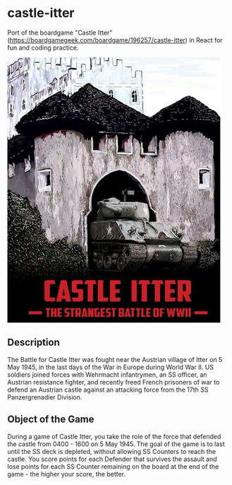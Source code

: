 # castle-itter

Port of the boardgame "Castle Itter" (https://boardgamegeek.com/boardgame/196257/castle-itter) in React for fun and coding practice.

![box art](./public/images/box.jpg "Title")

## Description ##

The Battle for Castle Itter was fought near the Austrian village of Itter on 5 May 1945, in the last days of the War in Europe during World War II. US soldiers joined forces with Wehrmacht infantrymen, an SS officer, an Austrian resistance fighter, and recently freed French prisoners of war to defend an Austrian castle against an attacking force from the 17th SS Panzergrenadier Division.

## Object of the Game ##
During a game of Castle Itter, you take the role of the force that defended the castle from 0400 - 1600 on 5 May 1945. The goal of the game is to last until the SS deck is depleted, without allowing SS Counters to reach the castle. You score points for each Defender that survives the assault and lose points for each SS Counter remaining on the board at the end of the game - the higher your score, the better.
